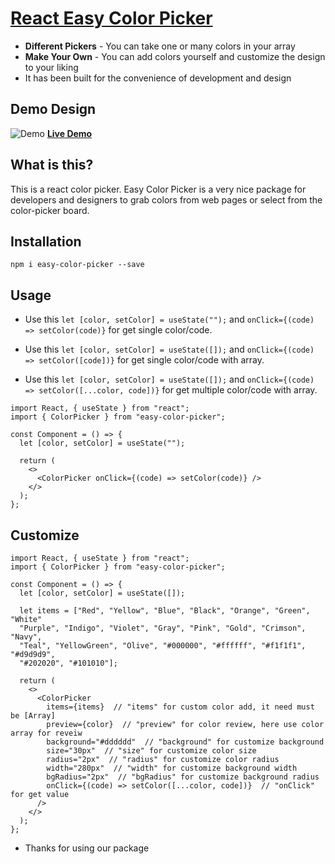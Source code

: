 # [React Easy Color Picker](http://mahfuj.me/)

* **Different Pickers** - You can take one or many colors in your array
* **Make Your Own** - You can add colors yourself and customize the design to your liking
* It has been built for the convenience of development and design

## Demo Design
![Demo](https://gcdnb.pbrd.co/images/aePPPObvnWlB.png)
[**Live Demo**](http://mahfuj.me/)

## What is this?

This is a react color picker. Easy Color Picker is a very nice package for developers and designers to grab colors from web pages or select from the color-picker board.

## Installation

```
npm i easy-color-picker --save
```

## Usage

* Use this `let [color, setColor] = useState("");` and `onClick={(code) => setColor(code)}` for get single color/code.

* Use this `let [color, setColor] = useState([]);` and `onClick={(code) => setColor([code])}` for get single color/code with array.

* Use this `let [color, setColor] = useState([]);` and `onClick={(code) => setColor([...color, code])}` for get multiple color/code with array.

```
import React, { useState } from "react";
import { ColorPicker } from "easy-color-picker";

const Component = () => {
  let [color, setColor] = useState("");

  return (
    <>
      <ColorPicker onClick={(code) => setColor(code)} />
    </>
  );
};
```

## Customize

```
import React, { useState } from "react";
import { ColorPicker } from "easy-color-picker";

const Component = () => {
  let [color, setColor] = useState([]);

  let items = ["Red", "Yellow", "Blue", "Black", "Orange", "Green", "White"
  "Purple", "Indigo", "Violet", "Gray", "Pink", "Gold", "Crimson", "Navy",
  "Teal", "YellowGreen", "Olive", "#000000", "#ffffff", "#f1f1f1", "#d9d9d9",
  "#202020", "#101010"];

  return (
    <>
      <ColorPicker
        items={items}  // "items" for custom color add, it need must be [Array]
        preview={color}  // "preview" for color review, here use color array for reveiw
        background="#dddddd"  // "background" for customize background
        size="30px"  // "size" for customize color size
        radius="2px"  // "radius" for customize color radius
        width="280px"  // "width" for customize background width
        bgRadius="2px"  // "bgRadius" for customize background radius
        onClick={(code) => setColor([...color, code])}  // "onClick" for get value
      />
    </>
  );
};
```

* Thanks for using our package
